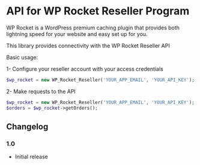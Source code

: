 # API for WP Rocket Reseller Program

WP Rocket is a WordPress premium caching plugin that provides both lightning speed for your website and easy set up for you.

This library provides connectivity with the WP Rocket Reseller API

Basic usage:

1- Configure your reseller account with your access credentials

```php
$wp_rocket = new WP_Rocket_Reseller('YOUR_APP_EMAIL', 'YOUR_API_KEY');
```

2- Make requests to the API

```php
$wp_rocket = new WP_Rocket_Reseller('YOUR_APP_EMAIL', 'YOUR_API_KEY');
$orders = $wp_rocket->getOrders();
```

## Changelog

### 1.0

* Initial release